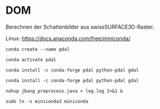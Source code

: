 # DOM

Berechnen der Schattenbilder aus swissSURFACE3D-Raster.


Linux: https://docs.anaconda.com/free/miniconda/

```
conda create --name pdal
```

```
conda activate pdal
```

```
conda install -c conda-forge pdal python-pdal gdal
```
```
conda install -c conda-forge pdal python-pdal gdal
```

```
nohup jbang preprocess.java > log.log 2>&1 &
```





```
sudo ln -s miniconda3 miniconda
```

